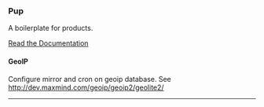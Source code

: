 ### Pup
A boilerplate for products.

[Read the Documentation](http://cleverbeagle.com/pup)

#### GeoIP

Configure mirror and cron on geoip database. See http://dev.maxmind.com/geoip/geoip2/geolite2/

---
